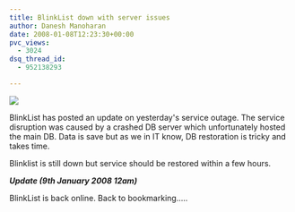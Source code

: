 ```yaml
---
title: BlinkList down with server issues
author: Danesh Manoharan
date: 2008-01-08T12:23:30+00:00
pvc_views:
  - 3024
dsq_thread_id:
  - 952138293

---
```

[![][1]][2]

BlinkList has posted an update on yesterday's service outage. The service disruption was caused by a crashed DB server which unfortunately hosted the main DB. Data is save but as we in IT know, DB restoration is tricky and takes time.

Blinklist is still down but service should be restored within a few hours.

**_Update (9th January 2008 12am)_**

BlinkList is back online. Back to bookmarking.....

 [1]: http://img244.imageshack.us/img244/4701/blinklistsmallxh1.png
 [2]: http://img244.imageshack.us/img244/9563/blinklistmx6.png